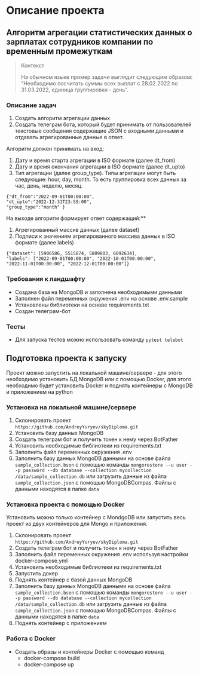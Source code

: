 # Описание проекта

## Алгоритм агрегации статистических данных о зарплатах сотрудников компании по временным промежуткам
> Контекст
> 
> На обычном языке пример задачи выглядит следующим образом: “Необходимо посчитать суммы всех выплат с 28.02.2022 по 31.03.2022, единица группировки - день”.

### Описание задач

1. Создать алгоритм агрегации данных
2. Создать телеграм бота, который будет принимать от пользователей текстовые сообщения содержащие JSON с входными данными и отдавать агрегированные данные в ответ.

Алгоритм должен принимать на вход:
1. Дату и время старта агрегации в ISO формате (далее dt_from)
2. Дату и время окончания агрегации в ISO формате (далее dt_upto)
3. Тип агрегации (далее group_type). Типы агрегации могут быть следующие: hour, day, month. То есть группировка всех данных за час, день, неделю, месяц.
```
{"dt_from":"2022-09-01T00:00:00",
"dt_upto":"2022-12-31T23:59:00",
"group_type":"month" }
```
На выходе алгоритм формирует ответ содержащий:**
1. Агрегированный массив данных (далее dataset)
2. Подписи к значениям агрегированного массива данных в ISO формате (далее labels)
```
{"dataset": [5906586, 5515874, 5889803, 6092634], 
"labels": ["2022-09-01T00:00:00", "2022-10-01T00:00:00", 
"2022-11-01T00:00:00", "2022-12-01T00:00:00"]}
```

### Требования к ландшафту
- Создана база на MongoDB и заполнена необходимыми данными
- Заполнен файл переменных окружения .env на основе .env.sample
- Установлены библиотеки на основе requirements.txt
- Создан телеграм-бот

### Тесты
- Для запуска тестов можно использовать команду `pytest telebot`

## Подготовка проекта к запуску

Проект можно запустить на локальной машине/сервере - для этого необходимо установить БД MongoDB или с помощью Docker, 
для этого необходимо будет установить Docker и поднять контейнеры с MongoDB и приложением на python

### Установка на локальной машине/сервере
1. Склонировать проект ` https://github.com/AndreyYuryev/skyDiploma.git `
2. Установить базу данных MongoDB
3. Создать телеграм бот и получить токен к нему через BotFather
4. Установить необходимые библиотеки из requirements.txt
5. Заполнить файл переменных окружения .env
6. Заполнить базу данных MongoDB данными на основе файла `sample_collection.bson` с помощью команды `mongorestore --u user --p password --db database --collection mycollection /data/sample_collection.db` или загрузить данные из файла `sample_collection.json` с помощью MongoDBCompas. Файлы с данными находятся в папке `data` 


### Установка проекта с помощью Docker
Установить можно только контейнер с MondgoDB или запустить весь проект из двух контейнеров для Mongo и приложения.
1. Склонировать проект ` https://github.com/AndreyYuryev/skyDiploma.git `
2. Создать телеграм бот и получить токен к нему через BotFather
3. Заполнить файл переменных окружения .env используя настройки docker-compose.yml
4. Установить необходимые библиотеки из requirements.txt
5. Запустить докер
6. Поднять контейнер с базой данных MongoDB
7. Заполнить базу данных MongoDB данными на основе файла `sample_collection.bson` с помощью команды `mongorestore --u user --p password --db database --collection mycollection /data/sample_collection.db` или загрузить данные из файла `sample_collection.json` с помощью MongoDBCompas. Файлы с данными находятся в папке `data` 
8. Поднять контейнер с приложением

### Работа с Docker
- Создать образы и контейнеры Docker с помощью команд
  - docker-compose build
  - docker-compose up
